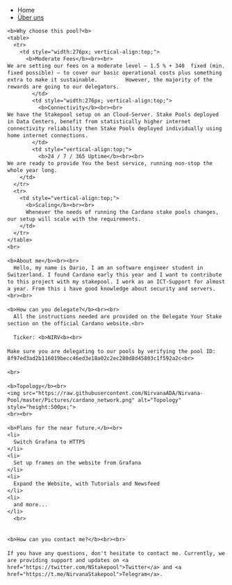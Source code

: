

<!DOCTYPE html>
<html lang="de">
  <head>
    <meta charset="utf-8">
	<title>Nirvana-Pool</title>
    
  </head>

<main>
  <nav>
    <ul>
      <li><a aria-current="page">Home</a></li>
      <li><a href="impressum.html">Über uns</a></li>
    </ul>
  </nav>
  
  
    <b>Why choose this pool?<b>
    <table>
      <tr>
        <td style="width:276px; vertical-align:top;">
          <b>Moderate Fees</b><br><br>
    We are setting our fees on a moderate level — 1.5 % + 340  fixed (min. fixed possible) — to cover our basic operational costs plus something extra to make it sustainable.         However, the majority of the rewards are going to our delegators. 
            </td>
            <td style="width:276px; vertical-align:top;">
              <b>Connectivity</b><br><br>
    We have the Stakepool setup on an Cloud-Server. Stake Pools deployed in Data Centers, benefit from statistically higher internet connectivity reliability then Stake Pools deployed individually using home internet connections. 
            </td> 
            <td style="vertical-align:top;">
              <b>24 / 7 / 365 Uptime</b><br><br>
    We are ready to provide You the best service, running non-stop the whole year long. 
        </td> 
      </tr>
      <tr>
        <td style="vertical-align:top;">
          <b>Scaling</b><br><br>
          Whenever the needs of running the Cardano stake pools changes, our setup will scale with the requirements.
        </td>
      </tr>
    </table>
    <br>

    <b>About me</b><br><br>
      Hello, my name is Dario, I am an software engineer student in Switzerland. I found Cardano early this year and I want to contribute to this project with my stakepool. I work as an ICT-Support for almost a year. From this i have good knowledge about security and servers. <br><br>

    <b>How can you delegate?</b><br><br>
      All the instructions needed are provided on the Delegate Your Stake section on the official Cardano website.<br>

      Ticker: <b>NIRV<b><br>

    Make sure you are delegating to our pools by verifying the pool ID: 8f97ed3ad2b116019becc46ed3e18a02c2ec280d8d45803c1f592a2c<br>

    <br>

    <b>Topology</b><br>
    <img src="https://raw.githubusercontent.com/NirvanaADA/Nirvana-Pool/master/Pictures/cardano_network.png" alt="Topology" style="height:500px;">
    <br><br>

    <b>Plans for the near future.</b><br>
    <li>
      Switch Grafana to HTTPS
    </li>
    <li>
      Set up frames on the website from Grafana
    </li>
    <li>
      Expand the Website, with Tutorials and Newsfeed
    </li>
    <li>
      and more...
    </li>
      <br>


    <b>How can you contact me?</b><br><br>

    If you have any questions, don't hesitate to contact me. Currently, we are providing support and updates on <a href="https://twitter.com/NStakepool">Twitter</a> and <a   href="https://t.me/NirvanaStakepool">Telegram</a>. 
</main>
